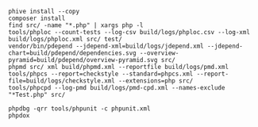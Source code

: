 
    phive install --copy
    composer install
    find src/ -name "*.php" | xargs php -l
    tools/phploc --count-tests --log-csv build/logs/phploc.csv --log-xml build/logs/phploc.xml src/ test/
    vendor/bin/pdepend --jdepend-xml=build/logs/jdepend.xml --jdepend-chart=build/pdepend/dependencies.svg --overview-pyramid=build/pdepend/overview-pyramid.svg src/
    phpmd src/ xml build/phpmd.xml --reportfile build/logs/pmd.xml
    tools/phpcs --report=checkstyle --standard=phpcs.xml --report-file=build/logs/checkstyle.xml --extensions=php src/
    tools/phpcpd --log-pmd build/logs/pmd-cpd.xml --names-exclude "*Test.php" src/

    phpdbg -qrr tools/phpunit -c phpunit.xml
    phpdox